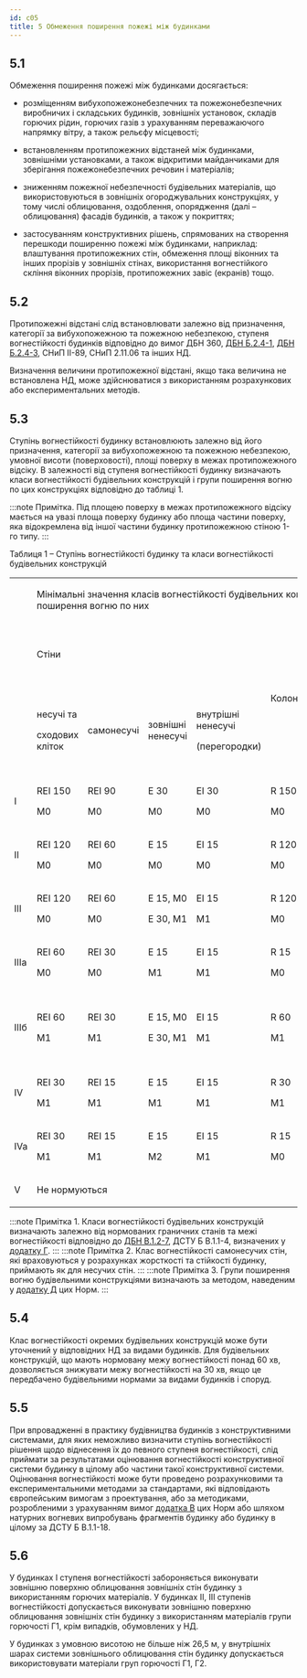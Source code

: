 ```yaml
---
id: c05
title: 5 Обмеження поширення пожежі між будинками
---
```


## 5.1 
Обмеження поширення пожежі між будинками досягається:

*   розміщенням вибухопожежонебезпечних та пожежонебезпечних виробничих і складських будинків, зовнішніх установок, складів горючих рідин, горючих газів з урахуванням переважаючого напрямку вітру, а також рельєфу місцевості;

*   встановленням протипожежних відстаней між будинками, зовнішніми установками, а також відкритими майданчиками для зберігання пожежонебезпечних речовин і матеріалів;

*   зниженням пожежної небезпечності будівельних матеріалів, що використовуються в зовнішніх огороджувальних конструкціях, у тому числі облицювання, оздоблення, опорядження (далі – облицювання) фасадів будинків, а також у покриттях;

*   застосуванням конструктивних рішень, спрямованих на створення перешкоди поширенню пожежі між будинками, наприклад: влаштування протипожежних стін, обмеження площі віконних та інших прорізів у зовнішніх стінах, використання вогнестійкого скління віконних прорізів, протипожежних завіс (екранів) тощо.

## 5.2
Протипожежні відстані слід встановлювати залежно від призначення, категорії за вибухопожежною та пожежною небезпекою, ступеня вогнестійкості будинків відповідно до вимог ДБН 360, [ДБН Б.2.4-1](https://www.minregion.gov.ua/wp-content/uploads/2017/12/26.1.-DBN-B.2.4-1-94.-Planuvannya-i-zabudova-silskih-po.pdf), [ДБН Б.2.4-3](https://www.minregion.gov.ua/wp-content/uploads/2017/12/27.1.-DBN-B.2.4-3-95.-Generalni-plani-silskogospodars.pdf), СНиП ІІ-89, СНиП 2.11.06 та інших НД.

Визначення величини протипожежної відстані, якщо така величина не встановлена НД, може здійснюватися з використанням розрахункових або експериментальних методів.

## 5.3
Ступінь вогнестійкості будинку встановлюють залежно від його призначення, категорії за вибухопожежною та пожежною небезпекою, умовної висоти (поверховості), площі поверху в межах протипожежного відсіку. В залежності від ступеня вогнестійкості будинку визначають класи вогнестійкості будівельних конструкцій і групи поширення вогню по цих конструкціях відповідно до таблиці 1.

:::note Примітка. 
Під площею поверху в межах протипожежного відсіку мається на увазі площа поверху будинку або площа частини поверху, яка відокремлена від іншої частини будинку протипожежною стіною 1-го типу.
:::

Таблиця 1 – Ступінь вогнестійкості будинку та класи вогнестійкості будівельних конструкцій
    
    
<table>
<tr>
<td rowspan='3' ><p></p>
</td><td colspan='9' ><p>Мінімальні значення класів вогнестійкості будівельних конструкцій і максимальні значення груп поширення вогню по них</p>
</td>
</tr>
<tr>
<td colspan='4' ><p>Стіни</p>
</td><td rowspan='2' ><p>Колони</p>
</td><td rowspan='2' ><p>Сходові площадки,</p>
<p>косоури, східці,</p>
<p>сходи, балки, марші</p>
<p>сходових кліток</p>
</td><td rowspan='2' ><p>Перекриття</p>
<p>міжповер-</p>
<p>хові (у т.ч.</p>
<p>горищні та над підвалами)</p>
</td><td colspan='2' ><p>Елементи суміщених покриттів</p>
</td>
</tr>
<tr>
<td><p>несучі та</p>
<p>сходових кліток</p>
</td><td><p>самонесучі</p>
</td><td><p>зовнішні ненесучі</p>
</td><td><p>внутрішні ненесучі</p>
<p>(перегородки)</p>
</td><td><p>плити,</p>
<p>настили, прогони</p>
</td><td><p>балки,</p>
<p>ферми, арки, рами</p>
</td>
</tr>
<tr>
<td><p>I</p>
</td><td><p>REI 150</p>
<p>M0</p>
</td><td><p>REI 90</p>
<p>M0</p>
</td><td><p>E 30</p>
<p>M0</p>
</td><td><p>EI 30</p>
<p>M0</p>
</td><td><p>R 150</p>
<p>M0</p>
</td><td><p>R 60</p>
<p>M0</p>
</td><td><p>REI 60</p>
<p>M0</p>
</td><td><p>RE 30</p>
<p>M0</p>
</td><td><p>R 30</p>
<p>M0</p>
</td>
</tr>
<tr>
<td><p>II</p>
</td><td><p>REI 120</p>
<p>M0</p>
</td><td><p>REI 60</p>
<p>M0</p>
</td><td><p>E 15</p>
<p>M0</p>
</td><td><p>EI 15</p>
<p>M0</p>
</td><td><p>R 120</p>
<p>M0</p>
</td><td><p>R 60</p>
<p>M0</p>
</td><td><p>REI 45</p>
<p>M0</p>
</td><td><p>RE 15</p>
<p>M0</p>
</td><td><p>R 30</p>
<p>M0</p>
</td>
</tr>
<tr>
<td><p>III</p>
</td><td><p>REI 120</p>
<p>M0</p>
</td><td><p>REI 60</p>
<p>M0</p>
</td><td><p>E 15, M0</p>
<p>E 30, M1</p>
</td><td><p>EI 15</p>
<p>M1</p>
</td><td><p>R 120</p>
<p>M0</p>
</td><td><p>R 60</p>
<p>M0</p>
</td><td><p>REI 45</p>
<p>M1</p>
</td><td colspan='2' ><p>Не нормуються</p>
</td>
</tr>
<tr>
<td><p>IIIa</p>
</td><td><p>REI 60</p>
<p>M0</p>
</td><td><p>REI 30</p>
<p>M0</p>
</td><td><p>E 15</p>
<p>M1</p>
</td><td><p>EI 15</p>
<p>M1</p>
</td><td><p>R 15</p>
<p>M0</p>
</td><td><p>R 60</p>
<p>M0</p>
</td><td><p>REI 15</p>
<p>M0</p>
</td><td><p>RE 15</p>
<p>M1</p>
</td><td><p>R 15</p>
<p>M0</p>
</td>
</tr>
<tr>
<td><p>IIIб</p>
</td><td><p>REI 60</p>
<p>M1</p>
</td><td><p>REI 30</p>
<p>M1</p>
</td><td><p>E 15, M0</p>
<p>E 30, M1</p>
</td><td><p>EI 15</p>
<p>M1</p>
</td><td><p>R 60</p>
<p>M1</p>
</td><td><p>R 45</p>
<p>M0</p>
</td><td><p>REI 45</p>
<p>M1</p>
</td><td><p>RE 15, M0</p>
<p>RE 30, M1</p>
</td><td><p>R 45</p>
<p>M1</p>
</td>
</tr>
<tr>
<td><p>IV</p>
</td><td><p>REI 30</p>
<p>M1</p>
</td><td><p>REI 15</p>
<p>M1</p>
</td><td><p>E 15</p>
<p>M1</p>
</td><td><p>EI 15</p>
<p>M1</p>
</td><td><p>R 30</p>
<p>M1</p>
</td><td><p>R 15</p>
<p>M1</p>
</td><td><p>REI 15</p>
<p>M1</p>
</td><td colspan='2' ><p>Не нормуються</p>
</td>
</tr>
<tr>
<td><p>IVa</p>
</td><td><p>REI 30</p>
<p>M1</p>
</td><td><p>REI 15</p>
<p>M1</p>
</td><td><p>E 15</p>
<p>M2</p>
</td><td><p>EI 15</p>
<p>M1</p>
</td><td><p>R 15</p>
<p>M0</p>
</td><td><p>R 15</p>
<p>M0</p>
</td><td><p>REI 15</p>
<p>M0</p>
</td><td><p>RE 15</p>
<p>M2</p>
</td><td><p>R 15</p>
<p>M0</p>
</td>
</tr>
<tr>
<td><p>V</p>
</td><td colspan='9' ><p>Не нормуються</p>
</td>
</tr>
</table>

:::note Примітка 1. 
Класи вогнестійкості будівельних конструкцій визначають залежно від нормованих граничних станів та межі вогнестійкості відповідно до [ДБН В.1.2-7](https://www.minregion.gov.ua/wp-content/uploads/2017/12/27.1.-DBN-B.2.4-3-95.-Generalni-plani-silskogospodars.pdf), ДСТУ Б В.1.1-4, визначених у [додатку Г](./d).
:::
:::note Примітка 2. 
Клас вогнестійкості самонесучих стін, які враховуються у розрахунках жорсткості та стійкості будинку, приймають як для несучих стін.
:::
:::note Примітка 3. 
Групи поширення вогню будівельними конструкціями визначають за методом, наведеним у [додатку Д](./e) цих Норм.
:::


## 5.4
Клас вогнестійкості окремих будівельних конструкцій може бути уточнений у відповідних НД за видами будинків. Для будівельних конструкцій, що мають нормовану межу вогнестійкості понад 60 хв, дозволяється знижувати межу вогнестійкості на 30 хв, якщо це передбачено будівельними нормами за видами будинків і споруд.

## 5.5
При впровадженні в практику будівництва будинків з конструктивними системами, для яких неможливо визначити ступінь вогнестійкості рішення щодо віднесення їх до певного ступеня вогнестійкості, слід приймати за результатами оцінювання вогнестійкості конструктивної системи будинку в цілому або частини такої конструктивної системи. Оцінювання вогнестійкості може бути проведено розрахунковими та експериментальними методами за стандартами, які відповідають європейським вимогам з проектування, або за методиками, розробленими з урахуванням вимог [додатка В](./c) цих Норм або шляхом натурних вогневих випробувань фрагментів будинку або будинку в цілому за ДСТУ Б В.1.1-18.



## 5.6
У будинках І ступеня вогнестійкості забороняється виконувати зовнішню поверхню облицювання зовнішніх стін будинку з використанням горючих матеріалів. У будинках ІІ, ІІІ ступенів вогнестійкості допускається виконувати зовнішню поверхню облицювання зовнішніх стін будинку з використанням матеріалів групи горючості Г1, крім випадків, обумовлених у НД.

У будинках з умовною висотою не більше ніж 26,5 м, у внутрішніх шарах системи зовнішнього облицювання стін будинку допускається використовувати матеріали груп горючості Г1, Г2.
